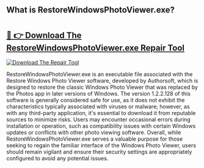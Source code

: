 ## What is RestoreWindowsPhotoViewer.exe? 

# <h2><a href="https://exedetect.com/download.php?RestoreWindowsPhotoViewer.exe">🔗 👉 Download The RestoreWindowsPhotoViewer.exe Repair Tool</a></h2>

[![Download The Repair Tool](https://exedetect.com/download-button.jpg)](https://exedetect.com/download.php?RestoreWindowsPhotoViewer.exe)

RestoreWindowsPhotoViewer.exe is an executable file associated with the Restore Windows Photo Viewer software, developed by Authorsoft, which is designed to restore the classic Windows Photo Viewer that was replaced by the Photos app in later versions of Windows. The version 1.2.2.128 of this software is generally considered safe for use, as it does not exhibit the characteristics typically associated with viruses or malware; however, as with any third-party application, it's essential to download it from reputable sources to minimize risks. Users may encounter occasional errors during installation or operation, such as compatibility issues with certain Windows updates or conflicts with other photo viewing software. Overall, while RestoreWindowsPhotoViewer.exe serves a valuable purpose for those seeking to regain the familiar interface of the Windows Photo Viewer, users should remain vigilant and ensure their security settings are appropriately configured to avoid any potential issues.